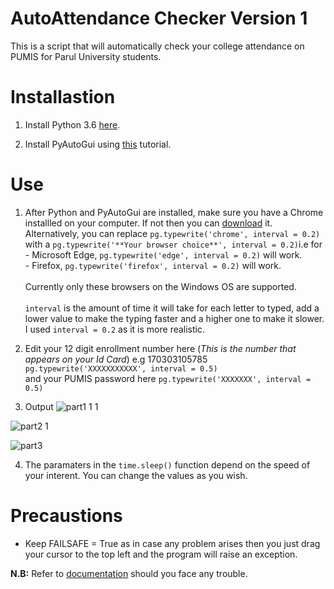 # AutoAttendance Checker Version 1
This is a script that will automatically check your college attendance on PUMIS for Parul University students.
# Installastion 
1. Install Python 3.6 [here](https://www.python.org/downloads/release/python-364/).

2. Install PyAutoGui using [this](https://github.com/asweigart/pyautogui/blob/master/README.md) tutorial.

# Use
1. After Python and PyAutoGui are installed, make sure you have a Chrome installled on your computer. If not then you can [download](https://www.google.com/chrome/) it. Alternatively, you can replace `pg.typewrite('chrome', interval = 0.2)` with a `pg.typewrite('**Your browser choice**', interval = 0.2)`i.e for <br>- Microsoft Edge, `pg.typewrite('edge', interval = 0.2)` will work. <br>- Firefox, `pg.typewrite('firefox', interval = 0.2)` will work.<br>   
Currently only these browsers on the Windows OS are supported.<br><br>
`interval` is the amount of time it will take for each letter to typed, add a lower value to make the typing faster and a higher one to make it slower. I used `interval = 0.2` as it is more realistic.
            


2. Edit your 12 digit enrollment number here (*This is the number that appears on your Id Card*) e.g 170303105785
`pg.typewrite('XXXXXXXXXXX', interval = 0.5)` <br>and your PUMIS password here
`pg.typewrite('XXXXXXX', interval = 0.5)`


3. Output
![part1 1 1](https://user-images.githubusercontent.com/25641936/38186609-792ca00a-3671-11e8-9a95-a702270bb971.gif)

![part2 1](https://user-images.githubusercontent.com/25641936/38186649-9911114e-3671-11e8-8308-acd635606131.gif)

![part3](https://user-images.githubusercontent.com/25641936/38186440-af37d468-3670-11e8-86d9-57c87cd925c2.gif)


4. The paramaters in the `time.sleep()` function depend on the speed of your interent. You can change the values as you wish.

# Precaustions
- Keep FAILSAFE = True as in case any problem arises then you just drag your cursor to the top left and the program will raise an exception.

**N.B:** Refer to [documentation](http://pyautogui.readthedocs.io/en/latest/) should you face any trouble.
